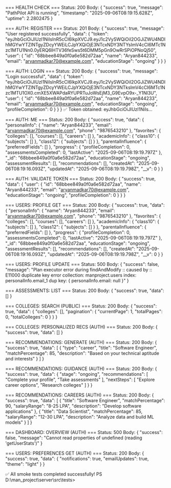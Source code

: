 
=== HEALTH CHECK ===
Status: 200
Body: {
  "success": true,
  "message": "PathPilot API is running",
  "timestamp": "2025-09-06T08:19:15.628Z",
  "uptime": 2.2802475
}

=== AUTH: REGISTER ===
Status: 201
Body: {
  "success": true,
  "message": "User registered successfully",
  "data": {
    "token": "eyJhbGciOiJIUzI1NiIsInR5cCI6IkpXVCJ9.eyJ1c2VySWQiOiI2OGJiZWU4NDlhMGYwYTZlNTgyZDcyYWEiLCJpYXQiOjE3NTcxNDY3NTYsImV4cCI6MTc1Nzc1MTU1Nn0.0yERQ6lHTV36feSws5t6DMM5pGn9OwRrSPiOPNoQj50",
    "user": {
      "id": "68bbee849a0f0a6e582d72aa",
      "name": "Aryan844233",
      "email": "aryanmadkar70@example.com",
      "educationStage": "ongoing"
    }
  }
}

=== AUTH: LOGIN ===
Status: 200
Body: {
  "success": true,
  "message": "Login successful",
  "data": {
    "token": "eyJhbGciOiJIUzI1NiIsInR5cCI6IkpXVCJ9.eyJ1c2VySWQiOiI2OGJiZWU4NDlhMGYwYTZlNTgyZDcyYWEiLCJpYXQiOjE3NTcxNDY3NTksImV4cCI6MTc1Nzc1MTU1OX0.cmXE5XWAPdaRYUPRTuJoWsEjM3_G9EvpO9x-_Y1Nl3U",
    "user": {
      "id": "68bbee849a0f0a6e582d72aa",
      "name": "Aryan844233",
      "email": "aryanmadkar70@example.com",
      "educationStage": "ongoing",
      "profileCompletion": 0
    }
  }
}
✅ Token obtained: eyJhbGciOiJIUzI1NiIs...

=== AUTH: ME ===
Status: 200
Body: {
  "success": true,
  "data": {
    "personalInfo": {
      "name": "Aryan844233",
      "email": "aryanmadkar70@example.com",
      "phone": "9876543210"
    },
    "favorites": {
      "colleges": [],
      "courses": [],
      "careers": []
    },
    "academicInfo": {
      "class10": {
        "subjects": []
      },
      "class12": {
        "subjects": []
      }
    },
    "parentalInfluence": {
      "preferredFields": []
    },
    "progress": {
      "profileCompletion": 0,
      "assessmentsCompleted": 0,
      "lastActive": "2025-09-06T08:19:19.797Z"
    },
    "_id": "68bbee849a0f0a6e582d72aa",
    "educationStage": "ongoing",
    "assessmentResults": [],
    "recommendations": [],
    "createdAt": "2025-09-06T08:19:16.093Z",
    "updatedAt": "2025-09-06T08:19:19.798Z",
    "__v": 0
  }
}

=== AUTH: VALIDATE TOKEN ===
Status: 200
Body: {
  "success": true,
  "data": {
    "user": {
      "id": "68bbee849a0f0a6e582d72aa",
      "name": "Aryan844233",
      "email": "aryanmadkar70@example.com",
      "educationStage": "ongoing",
      "profileCompletion": 0
    }
  }
}

=== USERS: PROFILE GET ===
Status: 200
Body: {
  "success": true,
  "data": {
    "personalInfo": {
      "name": "Aryan844233",
      "email": "aryanmadkar70@example.com",
      "phone": "9876543210"
    },
    "favorites": {
      "colleges": [],
      "courses": [],
      "careers": []
    },
    "academicInfo": {
      "class10": {
        "subjects": []
      },
      "class12": {
        "subjects": []
      }
    },
    "parentalInfluence": {
      "preferredFields": []
    },
    "progress": {
      "profileCompletion": 0,
      "assessmentsCompleted": 0,
      "lastActive": "2025-09-06T08:19:19.797Z"
    },
    "_id": "68bbee849a0f0a6e582d72aa",
    "educationStage": "ongoing",
    "assessmentResults": [],
    "recommendations": [],
    "createdAt": "2025-09-06T08:19:16.093Z",
    "updatedAt": "2025-09-06T08:19:19.798Z",
    "__v": 0
  }
}

=== USERS: PROFILE UPDATE ===
Status: 500
Body: {
  "success": false,
  "message": "Plan executor error during findAndModify :: caused by :: E11000 duplicate key error collection: manproject.users index: personalInfo.email_1 dup key: { personalInfo.email: null }"
}

=== ASSESSMENTS: LIST ===
Status: 200
Body: {
  "success": true,
  "data": []
}

=== COLLEGES: SEARCH (PUBLIC) ===
Status: 200
Body: {
  "success": true,
  "data": {
    "colleges": [],
    "pagination": {
      "currentPage": 1,
      "totalPages": 0,
      "totalColleges": 0
    }
  }
}

=== COLLEGES: PERSONALIZED RECS (AUTH) ===
Status: 200
Body: {
  "success": true,
  "data": []
}

=== RECOMMENDATIONS: GENERATE (AUTH) ===
Status: 200
Body: {
  "success": true,
  "data": [
    {
      "type": "career",
      "title": "Software Engineer",
      "matchPercentage": 85,
      "description": "Based on your technical aptitude and interests"
    }
  ]
}

=== RECOMMENDATIONS: GUIDANCE (AUTH) ===
Status: 200
Body: {
  "success": true,
  "data": {
    "stage": "ongoing",
    "recommendations": [
      "Complete your profile",
      "Take assessments"
    ],
    "nextSteps": [
      "Explore career options",
      "Research colleges"
    ]
  }
}

=== RECOMMENDATIONS: CAREERS (AUTH) ===
Status: 200
Body: {
  "success": true,
  "data": [
    {
      "title": "Software Engineer",
      "matchPercentage": 90,
      "salaryRange": "8-25 LPA",
      "description": "Develop software applications"
    },
    {
      "title": "Data Scientist",
      "matchPercentage": 85,
      "salaryRange": "12-30 LPA",
      "description": "Analyze data and build ML models"
    }
  ]
}

=== DASHBOARD: OVERVIEW (AUTH) ===
Status: 500
Body: {
  "success": false,
  "message": "Cannot read properties of undefined (reading 'getUserStats')"
}

=== USERS: PREFERENCES GET (AUTH) ===
Status: 200
Body: {
  "success": true,
  "data": {
    "notifications": true,
    "emailUpdates": true,
    "theme": "light"
  }
}

✅ All smoke tests completed successfully!
PS D:\man_project\server\src\tests>